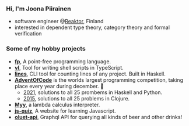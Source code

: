 ### Hi, I'm Joona Piirainen
- software engineer @[Reaktor](https://www.reaktor.com/), Finland
- interested in dependent type theory, category theory and formal verification

### Some of my hobby projects
- [**fp**](https://github.com/japiirainen/fp), A point-free programming language.
- [**vl**](https://github.com/japiirainen/vl), Tool for writing shell scripts in TypeScript.
- [**lines**](https://github.com/japiirainen/lines), CLI tool for counting lines of any project. Built in Haskell.
- [**AdventOfCode**](https://adventofcode.com/) is the worlds largest programming competition, taking place every year during december. 🎄
  - [2021](https://github.com/japiirainen/aoc-2021), solutions to all 25 prombems in Haskell and Python.
  - [2015](https://github.com/japiirainen/aoc-2015), solutions to all 25 problems in Clojure.
- [**Myy**](https://github.com/japiirainen/myy), a lambda calculus interpreter.
- [**js-quiz**](https://github.com/japiirainen/js-quiz), A website for learning Javascript.
- [**oluet-api**](https://github.com/japiirainen/go-oluet-api), Graphql API for querying all kinds of beer and other drinks!
